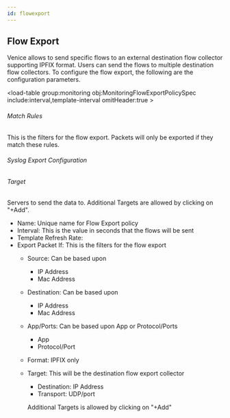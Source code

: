 ```yaml
---
id: flowexport
---
```

## Flow Export

Venice allows to send specific flows to an external destination flow collector supporting IPFIX format. Users can send the flows to multiple destination flow collectors.  To configure the flow export, the following are the configuration parameters.

<load-table group:monitoring obj:ApiObjectMeta
            include:name >
<load-table group:monitoring obj:MonitoringFlowExportPolicySpec
            include:interval,template-interval omitHeader:true >

###### Match Rules
This is the filters for the flow export. Packets will only be exported if they match these rules.

<load-table group:monitoring obj:MonitoringMatchRule
            >


###### Syslog Export Configuration

<load-table group:monitoring obj:MonitoringFlowExportPolicySpec
            include:format>
<load-table group:monitoring obj:MonitoringSyslogExportConfig omitHeader:true
            >

###### Target
Servers to send the data to. Additional Targets are allowed by clicking on "+Add". 

<load-table group:monitoring obj:MonitoringExportConfig 
            omit:credentials>

- Name: Unique name for Flow Export policy
- Interval: This is the value in seconds that the flows will be sent
- Template Refresh Rate: <Need clarification>
- Export Packet If:  This is the filters for the flow export
	- Source:  Can be based upon
		- IP Address
		- Mac Address
	- Destination:  Can be based upon
		- IP Address
		- Mac Address
	- App/Ports:  Can be based upon App or Protocol/Ports
		- App
		- Protocol/Port
	- Format:  IPFIX only
	- Target:  This will be the destination flow export collector
		- Destination: IP Address
		- Transport: UDP/port

		Additional Targets is allowed by clicking on "+Add"   